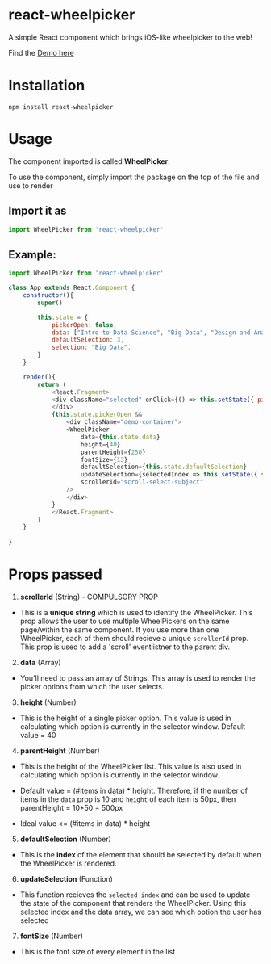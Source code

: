 # react-wheelpicker
A simple React component which brings iOS-like wheelpicker to the web!

Find the [Demo here](https://sahilverma2209.github.io/react-wheelpicker/)

# Installation

```
npm install react-wheelpicker
```

# Usage

The component imported is called **WheelPicker**. 

To use the component, simply import the package on the top of the file and use **<WheelPicker />** to render


## Import it as 

```js
import WheelPicker from 'react-wheelpicker'
```

## Example:

```js
import WheelPicker from 'react-wheelpicker'

class App extends React.Component {
    constructor(){
        super()

        this.state = {
            pickerOpen: false,
            data: ["Intro to Data Science", "Big Data", "Design and Analysis of Algorithms", "Operating Systems", "Cloud Computing", "Principles of Database Systems"],
            defaultSelection: 3,
            selection: "Big Data",
        }
    }

    render(){
        return (
            <React.Fragment>
            <div className="selected" onClick={() => this.setState({ pickerOpen: !this.state.pickerOpen})}>     {this.state.selection}
            </div>
            {this.state.pickerOpen &&
                <div className="demo-container">
                <WheelPicker
                    data={this.state.data}
                    height={40}
                    parentHeight={250}
                    fontSize={13}
                    defaultSelection={this.state.defaultSelection}
                    updateSelection={selectedIndex => this.setState({ selection: this.state.data[selectedIndex], defaultSelection: selectedIndex })}
                    scrollerId="scroll-select-subject"
                />
                </div>
            }
            </React.Fragment>
        )
    }
  
}

```

# Props passed

1. **scrollerId** (String)  - COMPULSORY PROP
* This is a **unique string** which is used to identify the WheelPicker. This prop allows the user to use multiple WheelPickers on the same page/within the same component. If you use more than one WheelPicker, each of them should recieve a unique ```scrollerId``` prop. This prop is used to add a 'scroll' eventlistner to the parent div.

2. **data** (Array)
* You'll need to pass an array of Strings. This array is used to render the picker options from which the user selects. 

3. **height** (Number)
* This is the height of a single picker option. This value is used in calculating which option is currently in the selector window. Default value = 40 

4. **parentHeight** (Number)
* This is the height of the WheelPicker list. This value is also used in calculating which option is currently in the selector window. 

* Default value = (#items in data) * height. Therefore, if the number of items in the ```data``` prop is 10 and ```height``` of each item is 50px, then parentHeight = 10*50 = 500px

* Ideal value <= (#items in data) * height

5. **defaultSelection** (Number)
* This is the **index** of the element that should be selected by default when the WheelPicker is rendered.

6. **updateSelection** (Function)
* This function recieves the ```selected index``` and can be used to update the state of the component that renders the WheelPicker. Using this selected index and the data array, we can see which option the user has selected


7. **fontSize** (Number)
* This is the font size of every element in the list

